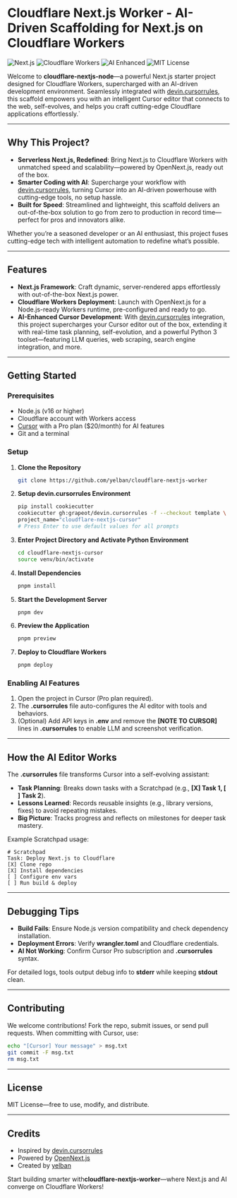 # Cloudflare Next.js Worker - AI-Driven Scaffolding for Next.js on Cloudflare Workers

![Next.js](https://img.shields.io/badge/Next.js-16+-black) ![Cloudflare Workers](https://img.shields.io/badge/Cloudflare-Workers-orange) ![AI Enhanced](https://img.shields.io/badge/AI-Enhanced-blue) ![MIT License](https://img.shields.io/badge/License-MIT-green)

Welcome to **cloudflare-nextjs-node**—a powerful Next.js starter project designed for Cloudflare Workers, supercharged with an AI-driven development environment. Seamlessly integrated with [devin.cursorrules](https://github.com/grapeot/devin.cursorrules), this scaffold empowers you with an intelligent Cursor editor that connects to the web, self-evolves, and helps you craft cutting-edge Cloudflare applications effortlessly.`

---

## Why This Project?

- **Serverless Next.js, Redefined**: Bring Next.js to Cloudflare Workers with unmatched speed and scalability—powered by OpenNext.js, ready out of the box.  
- **Smarter Coding with AI**: Supercharge your workflow with [devin.cursorrules](https://github.com/grapeot/devin.cursorrules), turning Cursor into an AI-driven powerhouse with cutting-edge tools, no setup hassle.  
- **Built for Speed**: Streamlined and lightweight, this scaffold delivers an out-of-the-box solution to go from zero to production in record time—perfect for pros and innovators alike.

Whether you’re a seasoned developer or an AI enthusiast, this project fuses cutting-edge tech with intelligent automation to redefine what’s possible.

---

## Features

- **Next.js Framework**: Craft dynamic, server-rendered apps effortlessly with out-of-the-box Next.js power.  
- **Cloudflare Workers Deployment**: Launch with OpenNext.js for a Node.js-ready Workers runtime, pre-configured and ready to go.  
- **AI-Enhanced Cursor Development**: With [devin.cursorrules](https://github.com/grapeot/devin.cursorrules) integration, this project supercharges your Cursor editor out of the box, extending it with real-time task planning, self-evolution, and a powerful Python 3 toolset—featuring LLM queries, web scraping, search engine integration, and more.

---

## Getting Started

### Prerequisites

- Node.js (v16 or higher)
- Cloudflare account with Workers access
- [Cursor](https://cursor.sh/) with a Pro plan ($20/month) for AI features
- Git and a terminal

### Setup

1. **Clone the Repository**
   ```bash
   git clone https://github.com/yelban/cloudflare-nextjs-worker
   ```

2. **Setup devin.cursorrules Environment**
   ```bash
   pip install cookiecutter
   cookiecutter gh:grapeot/devin.cursorrules -f --checkout template \
   project_name="cloudflare-nextjs-cursor"
   # Press Enter to use default values for all prompts
   ```

3. **Enter Project Directory and Activate Python Environment**
   ```bash
   cd cloudflare-nextjs-cursor
   source venv/bin/activate
   ```

4. **Install Dependencies**
   ```bash
   pnpm install
   ```

5. **Start the Development Server**
   ```bash
   pnpm dev
   ```

6. **Preview the Application**
   ```bash
   pnpm preview
   ```

7. **Deploy to Cloudflare Workers**
   ```bash
   pnpm deploy
   ```

### Enabling AI Features

1. Open the project in Cursor (Pro plan required).
2. The **.cursorrules** file auto-configures the AI editor with tools and behaviors.
3. (Optional) Add API keys in **.env** and remove the **[NOTE TO CURSOR]** lines in **.cursorrules** to enable LLM and screenshot verification.

---

## How the AI Editor Works

The **.cursorrules** file transforms Cursor into a self-evolving assistant:

* ​**Task Planning**​: Breaks down tasks with a Scratchpad (e.g., **[X] Task 1, [ ] Task 2**).
* ​**Lessons Learned**​: Records reusable insights (e.g., library versions, fixes) to avoid repeating mistakes.
* ​**Big Picture**​: Tracks progress and reflects on milestones for deeper task mastery.

Example Scratchpad usage:

```text
# Scratchpad
Task: Deploy Next.js to Cloudflare
[X] Clone repo
[X] Install dependencies
[ ] Configure env vars
[ ] Run build & deploy
```

---

## Debugging Tips

* ​**Build Fails**​: Ensure Node.js version compatibility and check dependency installation.
* ​**Deployment Errors**​: Verify **wrangler.toml** and Cloudflare credentials.
* ​**AI Not Working**​: Confirm Cursor Pro subscription and **.cursorrules** syntax.

For detailed logs, tools output debug info to **stderr** while keeping **stdout** clean.

---

## Contributing

We welcome contributions! Fork the repo, submit issues, or send pull requests. When committing with Cursor, use:

```bash
echo "[Cursor] Your message" > msg.txt
git commit -F msg.txt
rm msg.txt
```

---

## License

MIT License—free to use, modify, and distribute.

---

## Credits

* Inspired by [devin.cursorrules](https://github.com/grapeot/devin.cursorrules)
* Powered by [OpenNext.js](https://opennext.js.org/cloudflare)
* Created by [yelban](https://github.com/yelban)

Start building smarter with ​**cloudflare-nextjs-worker**​—where Next.js and AI converge on Cloudflare Workers!
